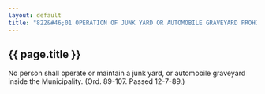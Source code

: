 ---
layout: default 
title: "822&#46;01 OPERATION OF JUNK YARD OR AUTOMOBILE GRAVEYARD PROHIBITED&#46;"---

{{ page.title }}
----------------

No person shall operate or maintain a junk yard, or automobile graveyard
inside the Municipality. (Ord. 89-107. Passed 12-7-89.)

